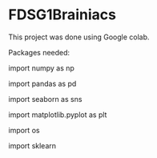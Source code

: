 # FDSG1Brainiacs
This project was done using Google colab.

Packages needed: 

import numpy as np

import pandas as pd

import seaborn as sns

import matplotlib.pyplot as plt

import os

import sklearn
